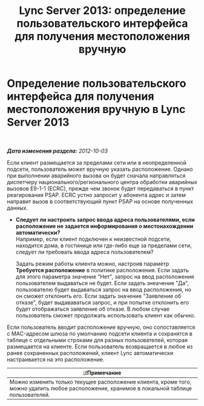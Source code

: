 ﻿---
title: 'Lync Server 2013: определение пользовательского интерфейса для получения местоположения вручную'
TOCTitle: Определение пользовательского интерфейса для получения местоположения вручную
ms:assetid: d37f67d3-e248-483b-b64c-3986559ef357
ms:mtpsurl: https://technet.microsoft.com/ru-ru/library/Gg398912(v=OCS.15)
ms:contentKeyID: 49311270
ms.date: 05/19/2016
mtps_version: v=OCS.15
ms.translationtype: HT
---

# Определение пользовательского интерфейса для получения местоположения вручную в Lync Server 2013

 

_**Дата изменения раздела:** 2012-10-03_

Если клиент размещается за пределами сети или в неопределенной подсети, пользователь может вручную указать расположение. Однако при выполнении аварийного вызова он будет сначала направляться диспетчеру национального/регионального центра обработки аварийных вызовов E9-1-1 (ECRC), прежде чем звонок будет передаваться в пункт реагирования PSAP. ECRC устно запросит у абонента адрес и затем направит вызов в соответствующий пункт PSAP на основе полученных данных.

  - **Следует ли настроить запрос ввода адреса пользователями, если расположение не задается информирования о местонахождении автоматически?**  
    Например, если клиент подключен к неизвестной подсети, находится дома, в гостинице или где-либо еще за пределами сети, следует ли требовать ввода адреса пользователем?
    
    Задать режим работы клиента можно, настроив параметр **Требуется расположение** в политике расположения. Если задать для этого параметра значение "Нет", запрос на ввод расположения пользователем выдаваться не будет. Если задать знеачение "Да", пользователю будет выдаваться запрос на ввод расположения, но он сможет отклонить его. Если задать значение "Заявление об отказе", будет выдававаться запрос, и при попытке отклонить его будет отображаться заявление об отказе. В любом случае пользователь сможет продолжать использовать клиент как обычно.

Если пользователь вводит расположение вручную, оно сопоставляется с MAC-адресом шлюза по умолчанию подсети клиента и сохранятся в таблице с отдельными строками для разных пользователей, которая размещается на клиенте. Если пользователь возвращается в любое из ранее сохраненных расположений, клиент Lync автоматически настраивается на это расположение.

<table>
<thead>
<tr class="header">
<th><img src="images/Gg398412.note(OCS.15).gif" title="note" alt="note" />Примечание</th>
</tr>
</thead>
<tbody>
<tr class="odd">
<td>Можно изменить только текущее расположение клиента, кроме того, можно удалить любое расположение, хранимое в локальной таблице пользователей.</td>
</tr>
</tbody>
</table>

